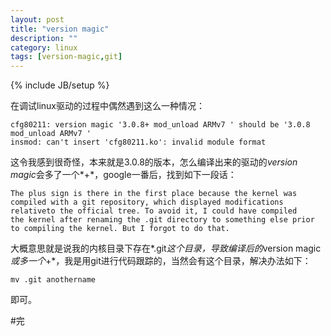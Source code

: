 ```yaml
---
layout: post
title: "version magic"
description: ""
category: linux
tags: [version-magic,git]
---
```

{% include JB/setup %}

在调试linux驱动的过程中偶然遇到这么一种情况：  

	cfg80211: version magic '3.0.8+ mod_unload ARMv7 ' should be '3.0.8 mod_unload ARMv7 '
	insmod: can't insert 'cfg80211.ko': invalid module format  

这令我感到很奇怪，本来就是3.0.8的版本，怎么编译出来的驱动的*version magic*会多了一个*+*，google一番后，找到如下一段话：  

	The plus sign is there in the first place because the kernel was
	compiled with a git repository, which displayed modifications relativeto the official tree. To avoid it, I could have compiled 
	the kernel after renaming the .git directory to something else prior
	to compiling the kernel. But I forgot to do that.  

大概意思就是说我的内核目录下存在*.git*这个目录，导致编译后的*version magic*或多一个*+*，我是用git进行代码跟踪的，当然会有这个目录，解决办法如下：  

	mv .git anothername  

即可。

#完